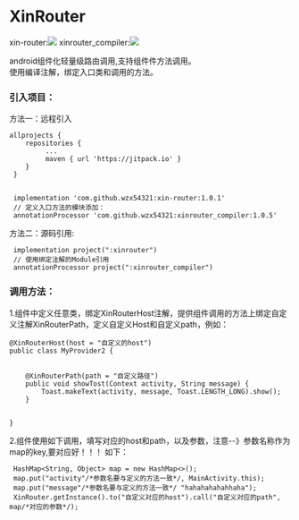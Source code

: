 # XinRouter
xin-router:[![](https://jitpack.io/v/wzx54321/xin-router.svg)](https://jitpack.io/#wzx54321/xin-router)    xinrouter_compiler:[![](https://jitpack.io/v/wzx54321/xinrouter_compiler.svg)](https://jitpack.io/#wzx54321/xinrouter_compiler)   

android组件化轻量级路由调用,支持组件件方法调用。  
使用编译注解，绑定入口类和调用的方法。

### 引入项目：
  方法一：远程引入  
     
    allprojects {
	    repositories {
		     ...
		     maven { url 'https://jitpack.io' }
	    }
     }

    
     implementation 'com.github.wzx54321:xin-router:1.0.1'
     // 定义入口方法的模块添加：
     annotationProcessor 'com.github.wzx54321:xinrouter_compiler:1.0.5'  
    


  方法二：源码引用:  
  
     
     implementation project(":xinrouter")
     // 使用绑定注解的Module引用
     annotationProcessor project(":xinrouter_compiler")  
     
     

### 调用方法：

1.组件中定义任意类，绑定XinRouterHost注解，提供组件调用的方法上绑定自定义注解XinRouterPath，定义自定义Host和自定义path，例如：
``````
@XinRouterHost(host = "自定义的host")
public class MyProvider2 {


    @XinRouterPath(path = "自定义路径")
    public void showTost(Context activity, String message) {
        Toast.makeText(activity, message, Toast.LENGTH_LONG).show();
    }


}

``````  
2.组件使用如下调用，填写对应的host和path，以及参数，注意--》参数名称作为map的key,要对应好！！！ 如下：

`````
 HashMap<String, Object> map = new HashMap<>();
 map.put("activity"/*参数名要与定义的方法一致*/, MainActivity.this);
 map.put("message"/*参数名要与定义的方法一致*/ "hahahahahahhaha");
 XinRouter.getInstance().to("自定义对应的host").call("自定义对应的path", map/*对应的参数*/);
 
`````





